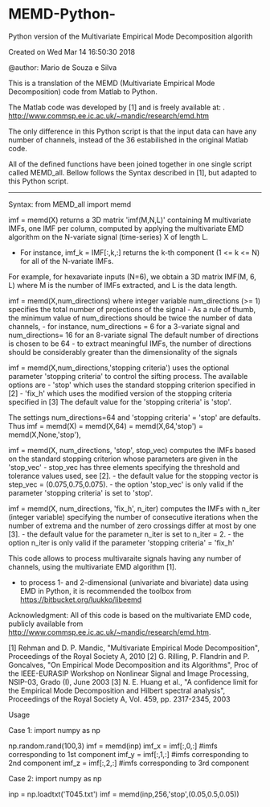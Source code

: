# MEMD-Python-
Python version of the Multivariate Empirical Mode Decomposition algorith


Created on Wed Mar 14 16:50:30 2018

@author: Mario de Souza e Silva


This is a translation of the MEMD (Multivariate Empirical Mode Decomposition)
code from Matlab to Python.

The Matlab code was developed by [1] and is freely available at:
    . http://www.commsp.ee.ic.ac.uk/~mandic/research/emd.htm

The only difference in this Python script is that the input data can have any
number of channels, instead of the 36 estabilished in the original Matlab code.

All of the defined functions have been joined together in one single script
called MEMD_all. Bellow follows the Syntax described in [1], but adapted to
this Python script.

-------------------------------------------------------------------------------
Syntax:
from MEMD_all import memd

imf = memd(X)
  returns a 3D matrix 'imf(M,N,L)' containing M multivariate IMFs, one IMF per column, computed by applying
  the multivariate EMD algorithm on the N-variate signal (time-series) X of length L.
   - For instance, imf_k = IMF[:,k,:] returns the k-th component (1 <= k <= N) for all of the N-variate IMFs.

  For example,  for hexavariate inputs (N=6), we obtain a 3D matrix IMF(M, 6, L)
  where M is the number of IMFs extracted, and L is the data length.

imf = memd(X,num_directions)
  where integer variable num_directions (>= 1) specifies the total number of projections of the signal
    - As a rule of thumb, the minimum value of num_directions should be twice the number of data channels,
    - for instance, num_directions = 6  for a 3-variate signal and num_directions= 16 for an 8-variate signal
  The default number of directions is chosen to be 64 - to extract meaningful IMFs, the number of directions
  should be considerably greater than the dimensionality of the signals

imf = memd(X,num_directions,'stopping criteria')
  uses the optional parameter 'stopping criteria' to control the sifting process.
   The available options are
     -  'stop' which uses the standard stopping criterion specified in [2]
     -  'fix_h' which uses the modified version of the stopping criteria specified in [3]
   The default value for the 'stopping criteria' is 'stop'.

 The settings  num_directions=64 and 'stopping criteria' = 'stop' are defaults.
    Thus imf = memd(X) = memd(X,64) = memd(X,64,'stop') = memd(X,None,'stop'),

imf = memd(X, num_directions, 'stop', stop_vec)
  computes the IMFs based on the standard stopping criterion whose parameters are given in the 'stop_vec'
    - stop_vec has three elements specifying the threshold and tolerance values used, see [2].
    - the default value for the stopping vector is   step_vec = (0.075,0.75,0.075).
    - the option 'stop_vec' is only valid if the parameter 'stopping criteria' is set to 'stop'.

imf = memd(X, num_directions, 'fix_h', n_iter)
  computes the IMFs with n_iter (integer variable) specifying the number of consecutive iterations when
  the number of extrema and the number of zero crossings differ at most by one [3].
    - the default value for the parameter n_iter is set to  n_iter = 2.
    - the option n_iter is only valid if the parameter  'stopping criteria' = 'fix_h'


This code allows to process multivaraite signals having any number of channels, using the multivariate EMD algorithm [1].
  - to process 1- and 2-dimensional (univariate and bivariate) data using EMD in Python, it is recommended the toolbox from
                https://bitbucket.org/luukko/libeemd 

Acknowledgment: All of this code is based on the multivariate EMD code, publicly available from
                http://www.commsp.ee.ic.ac.uk/~mandic/research/emd.htm.


[1]  Rehman and D. P. Mandic, "Multivariate Empirical Mode Decomposition", Proceedings of the Royal Society A, 2010
[2]  G. Rilling, P. Flandrin and P. Goncalves, "On Empirical Mode Decomposition and its Algorithms", Proc of the IEEE-EURASIP
     Workshop on Nonlinear Signal and Image Processing, NSIP-03, Grado (I), June 2003
[3]  N. E. Huang et al., "A confidence limit for the Empirical Mode Decomposition and Hilbert spectral analysis",
     Proceedings of the Royal Society A, Vol. 459, pp. 2317-2345, 2003


Usage 


Case 1:
import numpy as np

np.random.rand(100,3)
imf = memd(inp)
imf_x = imf[:,0,:] #imfs corresponding to 1st component
imf_y = imf[:,1,:] #imfs corresponding to 2nd component
imf_z = imf[:,2,:] #imfs corresponding to 3rd component


Case 2:
import numpy as np

inp = np.loadtxt('T045.txt')
imf = memd(inp,256,'stop',(0.05,0.5,0.05))

